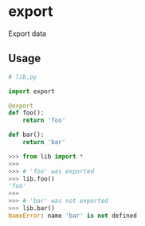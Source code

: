 # export
Export data

## Usage
```python
# lib.py

import export

@export
def foo():
    return 'foo'

def bar():
    return 'bar'
```

```python
>>> from lib import *
>>>
>>> # 'foo' was exported
>>> lib.foo()
'foo'
>>>
>>> # 'bar' was not exported
>>> lib.bar()
NameError: name 'bar' is not defined
```
